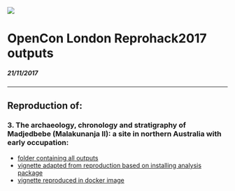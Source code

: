 

![](https://d3n8a8pro7vhmx.cloudfront.net/righttoresearch/pages/1462/features/original/OpenCon_2017_London_-_NB_Banner.png?1505763567)


# OpenCon London Reprohack2017 outputs

##### 21/11/2017



***

## Reproduction of:

### 3. The archaeology, chronology and stratigraphy of Madjedbebe (Malakunanja II): a site in northern Australia with early occupation:

- [folder containing all outputs](https://github.com/OpenCon-London/OpenCon_London-Doathon/tree/master/marwick_archaelogy_repro)
- [vignette adapted from reproduction based on installing analysis package](https://opencon-london.github.io/OpenCon_London-Doathon/marwick_archaelogy_repro/analysis-of-dates-lithics-shell-from-1989-excavations.nb.html)
- [vignette reproduced in docker image](https://opencon-london.github.io/OpenCon_London-Doathon/marwick_archaelogy_repro/docker_reproduction/analysis-of-dates-lithics-shell-from-1989-excavations.html)


